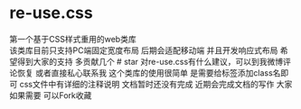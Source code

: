 # re-use.css
第一个基于CSS样式重用的web类库<br />
该类库目前只支持PC端固定宽度布局 后期会适配移动端 并且开发响应式布局
希望得到大家的支持 多贡献几个 # star
对re-use.css有什么建议，可以到我微博评论恢复 或者直接私心联系我
这个类库的使用很简单 是需要给标签添加class名即可
css文件中有详细的注释说明 文档暂时还没有完成 近期会完成文档的写作
大家如果需要 可以Fork收藏
